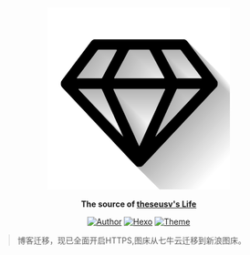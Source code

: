 <p align="center">
  <a href="https://www.theseusv.com">
    <img alt="theseusv's Life" src="images/logo.png">
  </a>
</p>
<p align="center">
  <strong>The source of <a href="https://www.theseusv.com">theseusv's Life</a></strong>
</p>

<p align="center">
  <a href="https://github.com/varandrew"><img alt="Author" src="https://img.shields.io/badge/author-theseusv-546e7a.svg?style=flat-square"></a>
  <a href="https://hexo.io"><img alt="Hexo" src="https://img.shields.io/badge/hexo-3.3.8-0e83cd.svg?style=flat-square"></a>
  <a href="https://material.viosey.com"><img alt="Theme" src="https://img.shields.io/badge/theme-material-red.svg?style=flat-square"></a>
</p>


> 博客迁移，现已全面开启HTTPS,图床从七牛云迁移到新浪图床。